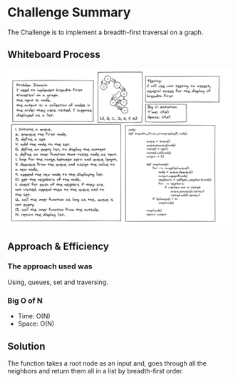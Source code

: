 # Challenge Summary

The Challenge is to implement a breadth-first traversal on a graph.

## Whiteboard Process

![breadth](/Assets/breadth_first_graph.png)

## Approach & Efficiency

### The approach used was

Using, queues, set and traversing.

### Big O of N

* Time: O(N)
* Space: O(N)

## Solution

The function takes a root node as an input and, goes through all the neighbors and return them all in a list by breadth-first order.
